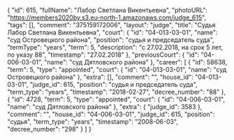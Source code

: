 {
    "id": 615,
    "fullName": "Лабор Светлана Викентьевна",
    "photoURL": "https://members2020by.s3.eu-north-1.amazonaws.com/judge_615",
    "tags": [],
    "comment": "375159172006",
    "layout": "judge",
    "title": "Судья Лабор Светлана Викентьевна",
    "court": {
        "id": "04-013-03-01",
        "name": "суд Островецкого района",
        "position": "судья и председатель суда",
        "termType": "years",
        "term": 5,
        "description": "c 27.02.2018, на срок 5 лет, по указу 88",
        "timestamp": "27.02.2018"
    },
    "previousCourt": {
        "id": "04-006-03-01",
        "name": "суд Дятловского района"
    },
    "career": [
        {
            "id": 58638,
            "term": 5,
            "type": "appointed",
            "court": {
                "id": "04-013-03-01",
                "name": "суд Островецкого района"
            },
            "extra": [],
            "comment": "",
            "house_id": "04-013-03-01",
            "judge_id": 615,
            "position": "судья и председатель суда",
            "term_type": "years",
            "timestamp": "2018-02-27",
            "decree_number": "88"
        },
        {
            "id": 4728,
            "term": 5,
            "type": "appointed",
            "court": {
                "id": "04-006-03-01",
                "name": "суд Дятловского района"
            },
            "extra": {
                "judge_id": 3583
            },
            "comment": "",
            "house_id": "04-006-03-01",
            "judge_id": 615,
            "position": "судья",
            "term_type": "years",
            "timestamp": "2008-06-03",
            "decree_number": "298"
        }
    ]
}